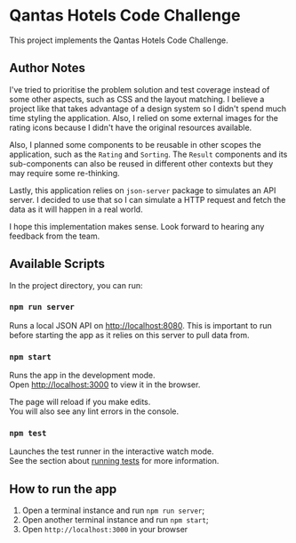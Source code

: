 # Qantas Hotels Code Challenge

This project implements the Qantas Hotels Code Challenge.

## Author Notes

I've tried to prioritise the problem solution and test coverage instead of some other aspects, such as CSS and the layout matching. I believe a project like that takes advantage of a design system so I didn't spend much time styling the application. Also, I relied on some external images for the rating icons because I didn't have the original resources available.

Also, I planned some components to be reusable in other scopes the application, such as the `Rating` and `Sorting`. The `Result` components and its sub-components can also be reused in different other contexts but they may require some re-thinking.

Lastly, this application relies on `json-server` package to simulates an API server. I decided to use that so I can simulate a HTTP request and fetch the data as it will happen in a real world.

I hope this implementation makes sense. Look forward to hearing any feedback from the team.

## Available Scripts

In the project directory, you can run:

### `npm run server`

Runs a local JSON API on [http://localhost:8080](http://localhost:8080).
This is important to run before starting the app as it relies on this server to pull data from.

### `npm start`

Runs the app in the development mode.\
Open [http://localhost:3000](http://localhost:3000) to view it in the browser.

The page will reload if you make edits.\
You will also see any lint errors in the console.

### `npm test`

Launches the test runner in the interactive watch mode.\
See the section about [running tests](https://facebook.github.io/create-react-app/docs/running-tests) for more information.

## How to run the app

1. Open a terminal instance and run `npm run server`;
2. Open another terminal instance and run `npm start`;
3. Open `http://localhost:3000` in your browser
